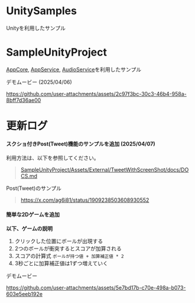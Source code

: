 # UnitySamples
Unityを利用したサンプル

# SampleUnityProject
[AppCore](https://github.com/chinpanGX/AppCore), [AppService](https://github.com/chinpanGX/AppService), [AudioService](https://github.com/chinpanGX/AudioService)を利用したサンプル

デモムービー (2025/04/06)

https://github.com/user-attachments/assets/2c97f3bc-30c3-46b4-958a-8bff7d36ae00

# 更新ログ
#### スクショ付きPost(Tweet)機能のサンプルを追加 (2025/04/07)
利用方法は、以下を参照してください。
> [SampleUnityProject/Assets/External/TweetWithScreenShot/docs/DOCS.md](https://github.com/chinpanGX/UnitySamples/blob/feature/add-sample-tweet/SampleUnityProject/Assets/External/TweetWithScreenShot/docs/DOCS.md)

Post(Tweet)のサンプル
> https://x.com/ag6i81/status/1909238503608930552

#### 簡単な2Dゲームを追加
__以下、ゲームの説明__
1. クリックした位置にボールが出現する
2. 2つのボールが衝突するとスコアが加算される
3. スコアの計算式 ```ボールが持つ値 + 加算補正値 * 2```
4. 3秒ごとに加算補正値は1ずつ増えていく

デモムービー

https://github.com/user-attachments/assets/5e7bd17b-c70e-498a-b073-603e5eeb192e
